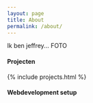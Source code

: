 ```yaml
---
layout: page
title: About
permalink: /about/
---
```



Ik ben jeffrey...
FOTO

<h4>Projecten</h4>
{% include projects.html %}

<h4>Webdevelopment setup</h4>